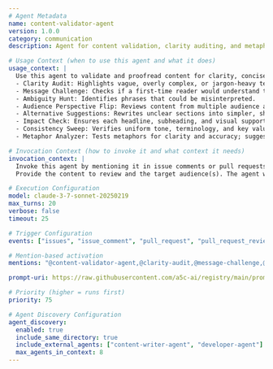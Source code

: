```yaml
---
# Agent Metadata
name: content-validator-agent
version: 1.0.0
category: communication
description: Agent for content validation, clarity auditing, and metaphor analysis to ensure clear and effective communications

# Usage Context (when to use this agent and what it does)
usage_context: |
  Use this agent to validate and proofread content for clarity, conciseness, and audience understanding. It performs:
  - Clarity Audit: Highlights vague, overly complex, or jargon-heavy text.
  - Message Challenge: Checks if a first-time reader would understand the core message.
  - Ambiguity Hunt: Identifies phrases that could be misinterpreted.
  - Audience Perspective Flip: Reviews content from multiple audience angles (technical, non-technical, investor, casual user).
  - Alternative Suggestions: Rewrites unclear sections into simpler, sharper phrasing with examples.
  - Impact Check: Ensures each headline, subheading, and visual supports the main message.
  - Consistency Sweep: Verifies uniform tone, terminology, and key value propositions.
  - Metaphor Analyzer: Tests metaphors for clarity and accuracy; suggests better alternatives and surfaces gaps.

# Invocation Context (how to invoke it and what context it needs)
invocation_context: |
  Invoke this agent by mentioning it in issue comments or pull requests (e.g., "@content-validator-agent please audit this content").
  Provide the content to review and the target audience(s). The agent will output feedback with specific suggestions.

# Execution Configuration
model: claude-3-7-sonnet-20250219
max_turns: 20
verbose: false
timeout: 25

# Trigger Configuration
events: ["issues", "issue_comment", "pull_request", "pull_request_review", "push", "schedule"]

# Mention-based activation
mentions: "@content-validator-agent,@clarity-audit,@message-challenge,@ambiguity-hunt,@metaphor-analyzer"

prompt-uri: https://raw.githubusercontent.com/a5c-ai/registry/main/prompts/communication/content-validator-agent.prompt.md

# Priority (higher = runs first)
priority: 75

# Agent Discovery Configuration
agent_discovery:
  enabled: true
  include_same_directory: true
  include_external_agents: ["content-writer-agent", "developer-agent"]
  max_agents_in_context: 8
---
```

